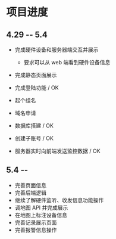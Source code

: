 # 项目进度

## 4.29 -- 5.4

- 完成硬件设备和服务器端交互并展示
  - 要求可以从 web 端看到硬件设备信息
- 完成静态页面展示
- 完成登陆功能 / OK
- 起个组名
- 域名申请

- 数据库搭建 / OK
- 创建子账号 / OK
- 服务器实时向前端发送监控数据 / OK

## 5.4 -- 

- 完善页面信息
- 完善后端逻辑
- 继续了解硬件监听、收发信息功能操作
- 调地图 API 并完成展示
- 在地图上标注设备信息
- 完善记录展示页面
- 完善报警信息操作
